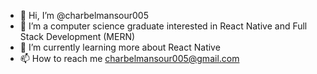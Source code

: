 - 👋 Hi, I’m @charbelmansour005
- 👀 I’m a computer science graduate interested in React Native and Full Stack Development (MERN)
- 🌱 I’m currently learning more about React Native
- 📫 How to reach me charbelmansour005@gmail.com

<!---
charbelmansour005/charbelmansour005 is a ✨ special ✨ repository because its `README.md` (this file) appears on your GitHub profile.
You can click the Preview link to take a look at your changes.
--->
